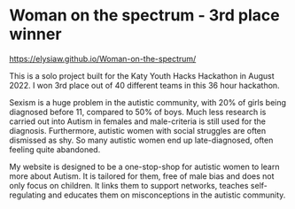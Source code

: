 # Woman on the spectrum - 3rd place winner

https://elysiaw.github.io/Woman-on-the-spectrum/

This is a solo project built for the Katy Youth Hacks Hackathon in August 2022. I won 3rd place out of 40 different teams in this 36 hour hackathon.

Sexism is a huge problem in the autistic community, with 20% of girls being diagnosed before 11, compared to 50% of boys. Much less research is carried out into Autism in females and male-criteria is still used for the diagnosis. Furthermore, autistic women with social struggles are often dismissed as shy. So many autistic women end up late-diagnosed, often feeling quite abandoned.

My website is designed to be a one-stop-shop for autistic women to learn more about Autism.
It is tailored for them, free of male bias and does not only focus on children.
It links them to support networks, teaches self-regulating and educates them on misconceptions in the autistic community. 



